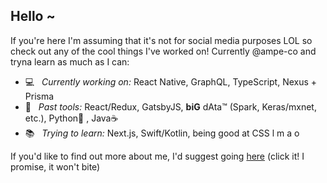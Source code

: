 ## Hello ~

If you're here I'm assuming that it's not for social media purposes LOL so check out any of the cool things I've worked on! Currently @ampe-co and tryna learn as much as I can: 
- 💻 &nbsp; *Currently working on:* React Native, GraphQL, TypeScript, Nexus + Prisma
- 🔨 &nbsp; *Past tools:* React/Redux, GatsbyJS, **biG** dAta™ (Spark, Keras/mxnet, etc.), Python🐍 , Java☕️ 
- 📚 &nbsp; *Trying to learn:* Next.js, Swift/Kotlin, being good at CSS l m a o

If you'd like to find out more about me, I'd suggest going [here](https://orangejuicetin.com) (click it! I promise, it won't bite)
<!--
**orangejuicetin/orangejuicetin** is a ✨ _special_ ✨ repository because its `README.md` (this file) appears on your GitHub profile.

Here are some ideas to get you started:

- 🔭 I’m currently working on ...
- 🌱 I’m currently learning ...
- 👯 I’m looking to collaborate on ...
- 🤔 I’m looking for help with ...
- 💬 Ask me about ...
- 📫 How to reach me: ...
- 😄 Pronouns: ...
- ⚡ Fun fact: ...
-->
